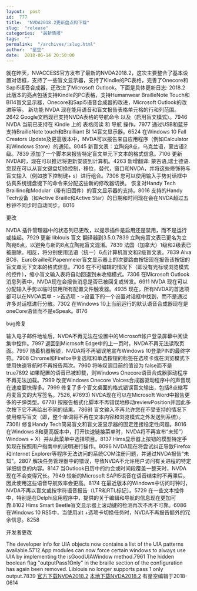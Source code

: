 ```yaml
---
layout:  post
id:  777
title:  "NVDA2018.2更新盘点和下载"
slug:  "release"
categories:  "最新情报"
tags:  ""
permalink:  "/archives/:slug.html"
author:  "星空"
date:  2018-06-14 20:50:00
---
```




就在昨天，NVACCESS官方发布了最新的NVDA2018.2，这次主要整合了基本设置对话框，支持了一些盲文显示器，支持了Kindle的PC表格，完善了Onecore和Sapi5语音合成器，还改进了Microsoft Outlook。下面是具体更新日志:
2018.2
此版本的亮点包括支持Kindle的PC表格，支持Humanwear BrailleNote Touch和BI14盲文显示器，Onecore和Sapi5语音合成器的改进，Microsoft Outlook的改进等等。
新功能
NVDA 现在能用语音和盲文报告表格单元格的行和列范围。2642
Google文档现已支持NVDA表格的导航命令 以及（启用盲文模式）。7946
NVDA 当前已支持在 Kindle 上的 表格阅读 和 导航 操作。7977
通过USB和蓝牙支持BrailleNote touch和Brailliant BI 14盲文显示器。6524
在Windows 10 Fall Creators Update及更高版本中，NVDA可以报告来自应用程序（例如Calculator和Windows Store）的通知。8045
新盲文表：立陶宛8点，乌克兰语，蒙古语2级。7839
添加了一个脚本来报告特定盲文单元下文本的格式信息。7106
更新NVDA时，现在可以推迟将更新安装到计算机。4263
新增翻译: 蒙古语,瑞士德语.
您现在可以从盲文键盘切换控制，移位，替代，窗口和NVDA，并将这些修饰符与盲文输入（例如按下控制键+ s）进行组合。7306
您可以使用输入手势对话框中仿真系统键盘键下的命令来分配这些新的修改器切换。
恢复对Handy Tech Braillino和Modular（带有旧固件）的盲文显示器的支持。8016
支持的Handy Tech设备（如Active Braille和Active Star）的日期和时间现在会在NVDA超过五秒钟不同步时自动同步。8016

更改

NVDA 插件管理器中的状态列已更改，以提示插件是启用还是禁用，而不是运行或挂起。7929
更新 liblouis 盲文 翻译器到3.5.0.7839
立陶宛盲文表已更名为立陶宛6点，以避免与新的8点立陶宛盲文混淆。7839
法国（加拿大）1级和2级表已被删除。相反，将分别使用法语（统一）6点计算机盲文和2级盲文表。7839
Alva BC6，EuroBraille和Papenmeier盲文显示器上的次要路由按钮现在报告该按钮的盲文单元下文本的格式信息。7106
在不可编辑的情况下（即没有光标或浏览模式的控件），缩小盲文输入表将自动回退到未收缩模式。7306
在Microsoft Outlook消息列表中，NVDA现在会报告消息是否已被回复或转发。6911
NVDA 现在可以分配输入手势以临时禁用所有配置文件触发器。4935
现在，所有NVDA的首选项都可以在NVDA菜单 - >首选项 - >设置下的一个设置对话框中找到，而不是通过许多对话框进行分散。7302
在Windows 10上当前运行的默认语音合成器现在是oneCore语音而不是eSpeak。8176

bug修复

输入电子邮件地址后，NVDA不再无法在设置中的Microsoft帐户登录屏幕中阅读集中控件。7997
返回到Microsoft Edge中的上一页时，NVDA不再无法读取页面。7997
随着机器解锁，NVDA将不再错误地宣布Windows 10登录PIN的最终字符。7908
Chrome和Firefox中复选框和单选按钮的标签在选项卡或在浏览模式下使用快速导航时不再报告两次。7960
将咏叹调目前的值设为 false而不是 true7892
如果配置的语音已被卸载，则Windows Onecore语音合成器驱动程序不再无法加载。7999
改变Windows Onecore Voices合成器驱动程序中的声音现在速度要快得多。7999
修复了多个盲文桌面的格式错误盲文输出，包括8点缩写丹麦盲文的大写签名。7526, #7693)
NVDA现在可以在Microsoft Word中报告更多的子弹类型。6778)
按报告格式化脚本不再错误地移动reviewPosition并因此多次按下它不再给出不同的结果。7869)
盲文输入不再允许您在不受支持的情况下使用缩写盲文（即，整个单词将不再在文本内容和浏览模式之外发送到系统）。7306)
修复Handy Tech简易盲文和盲文波显示器的固定连接稳定性问题。8016
在Windows 8和更高版本中，打开快速链接菜单时，NVDA将不再宣布“未知”）Windows + X）并从此菜单中选择项目。8137
Hims显示器上按钮的模型特定手势现在按照用户指南中的说明进行操作。8096
NVDA现在将尝试纠正导致Firefox和Internet Explorer等程序无法访问的系统COM注册问题，并通过NVDA报告“未知”。2807
解决任务管理器中的错误，导致NVDA不允许用户访问有关进程的特定详细信息的内容。8147
当Outlook日历中的约会或时间段覆盖一整天时，NVDA现在不会变得冗长。7949
较新的Microsoft SAPI5语音在语音结束时不再滞后，因此使用这些语音导航效率会更高。8174
在最近版本的Windows中访问时钟时，NVDA不再以盲文或按字符语音报告（LTR和RTL标记）。5729
在一些文本控件中，特别是在Delphi应用程序中，提供的关于编辑和导航的信息现在更加可靠.8102
Hims Smart Beetle盲文显示器上滚动键的检测再次不再不可靠。6086
在Windows 10 RS5中，当使用alt +选项卡切换任务时，NVDA不再报告额外的冗余信息。8258

开发者更改

The developer info for UIA objects now contains a list of the UIA patterns available.5712
App modules can now force certain windows to always use UIA by implementing the isGoodUIAWindow method.7961
The hidden boolean flag "outputPass1Only" in the braille section of the configuration has again been removed. Liblouis no longer supports pass 1 only output.7839
<a href="https://www.nvaccess.org/files/nvda/releases/2018.2/nvda_2018.2.exe">官方下载NVDA2018.2</a>
<a href="http://www.nvdacn.com/189.php/QFrqEvBvANZf.exe">本地下载NVDA2018.2</a>
有星空编辑于2018-0614